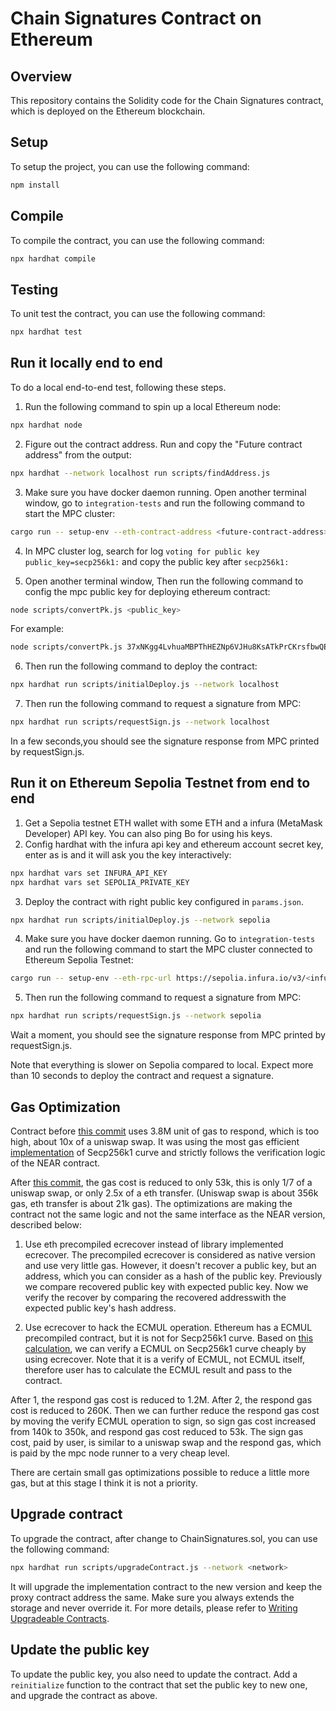 # Chain Signatures Contract on Ethereum

## Overview

This repository contains the Solidity code for the Chain Signatures contract, which is deployed on the Ethereum blockchain.

## Setup

To setup the project, you can use the following command:

```bash
npm install
```

## Compile

To compile the contract, you can use the following command:

```bash
npx hardhat compile
```

## Testing

To unit test the contract, you can use the following command:

```bash
npx hardhat test
```

## Run it locally end to end

To do a local end-to-end test, following these steps.

1. Run the following command to spin up a local Ethereum node:
```bash
npx hardhat node
```

2. Figure out the contract address. Run and copy the "Future contract address" from the output:
```bash
npx hardhat --network localhost run scripts/findAddress.js
```

3. Make sure you have docker daemon running. Open another terminal window, go to `integration-tests` and run the following command to start the MPC cluster:
```bash
cargo run -- setup-env --eth-contract-address <future-contract-address>
```

4. In MPC cluster log, search for log `voting for public key public_key=secp256k1:` and copy the public key after `secp256k1:`

5. Open another terminal window, Then run the following command to config the mpc public key for deploying ethereum contract:
```bash
node scripts/convertPk.js <public_key>
```
For example:
```bash
node scripts/convertPk.js 37xNKgg4LvhuaMBPThHEZNp6VJHu8KsATkPrCKrsfbwQEas1erep8otiB37F99tvY5aM3s78uzix49t5BjxuBYzD
```

6. Then run the following command to deploy the contract:
```bash
npx hardhat run scripts/initialDeploy.js --network localhost
```

7. Then run the following command to request a signature from MPC:
```bash
npx hardhat run scripts/requestSign.js --network localhost
```

In a few seconds,you should see the signature response from MPC printed by requestSign.js.

## Run it on Ethereum Sepolia Testnet from end to end
1. Get a Sepolia testnet ETH wallet with some ETH and a infura (MetaMask Developer) API key. You can also ping Bo for using his keys.
2. Config hardhat with the infura api key and ethereum account secret key, enter as is and it will ask you the key interactively:
```bash
npx hardhat vars set INFURA_API_KEY
npx hardhat vars set SEPOLIA_PRIVATE_KEY
```
3. Deploy the contract with right public key configured in `params.json`.
```bash
npx hardhat run scripts/initialDeploy.js --network sepolia
```

4. Make sure you have docker daemon running. Go to `integration-tests` and run the following command to start the MPC cluster connected to Ethereum Sepolia Testnet:
```bash
cargo run -- setup-env --eth-rpc-url https://sepolia.infura.io/v3/<infura-api-key> --eth-account-sk <eth-account-secret-key-without-0x-prefix> --eth-contract-address <eth-proxy-contract-address>
```

5. Then run the following command to request a signature from MPC:
```bash
npx hardhat run scripts/requestSign.js --network sepolia
```

Wait a moment, you should see the signature response from MPC printed by requestSign.js.

Note that everything is slower on Sepolia compared to local. Expect more than 10 seconds to deploy the contract and request a signature.

## Gas Optimization

Contract before [this commit](https://github.com/sig-net/mpc/pull/58/commits/b4fab2a22195efef8c86dd7e620a130b76d6708c) uses 3.8M unit of gas to respond, which is too high, about 10x of a uniswap swap. It was using the most gas efficient [implementation](https://github.com/witnet/elliptic-curve-solidity) of Secp256k1 curve and strictly follows the verification logic of the NEAR contract.

After [this commit](https://github.com/sig-net/mpc/pull/58/commits/f2308fe3c7352aa0fb6cec6eb868895e6c5bd4ed), the gas cost is reduced to only 53k, this is only 1/7 of a uniswap swap, or only 2.5x of a eth transfer. (Uniswap swap is about 356k gas, eth transfer is about 21k gas). The optimizations are making the contract not the same logic and not the same interface as the NEAR version, described below:

1. Use eth precompiled ecrecover instead of library implemented ecrecover. The precompiled ecrecover is considered as native version and use very little gas. However, it doesn't recover a public key, but an address, which you can consider as a hash of the public key. Previously we compare recovered public key with expected public key. Now we verify the recover by comparing the recovered addresswith the expected public key's hash address.

2. Use ecrecover to hack the ECMUL operation. Ethereum has a ECMUL precompiled contract, but it is not for Secp256k1 curve. Based on [this calculation](https://ethresear.ch/t/you-can-kinda-abuse-ecrecover-to-do-ecmul-in-secp256k1-today/2384), we can verify a ECMUL on Secp256k1 curve cheaply by using ecrecover. Note that it is a verify of ECMUL, not ECMUL itself, therefore user has to calculate the ECMUL result and pass to the contract.

After 1, the respond gas cost is reduced to 1.2M. After 2, the respond gas cost is reduced to 260K. Then we can further reduce the respond gas cost by moving the verify ECMUL operation to sign, so sign gas cost increased from 140k to 350k, and respond gas cost reduced to 53k. The sign gas cost, paid by user, is similar to a uniswap swap and the respond gas, which is paid by the mpc node runner to a very cheap level.

There are certain small gas optimizations possible to reduce a little more gas, but at this stage I think it is not a priority.

## Upgrade contract

To upgrade the contract, after change to ChainSignatures.sol, you can use the following command:
```bash
npx hardhat run scripts/upgradeContract.js --network <network>
```

It will upgrade the implementation contract to the new version and keep the proxy contract address the same. Make sure you always extends the storage and never override it. For more details, please refer to [Writing Upgradeable Contracts](https://docs.openzeppelin.com/upgrades-plugins/writing-upgradeable).

## Update the public key

To update the public key, you also need to update the contract. Add a `reinitialize` function to the contract that set the public key to new one, and upgrade the contract as above.